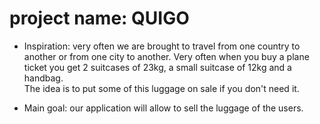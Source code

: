 # project name: QUIGO

- Inspiration: very often we are brought to travel from one country to another or from one city to another. 
Very often when you buy a plane ticket you get 2 suitcases of 23kg, a small suitcase of 12kg and a handbag.  
The idea is to put some of this luggage on sale if you don't need it.

- Main goal: our application will allow to sell the luggage of the users.
